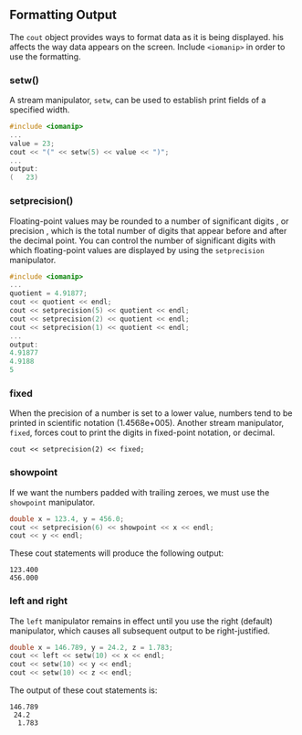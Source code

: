 ## Formatting Output
The `cout` object provides ways to format data as it is being displayed. his affects the way data appears on the screen.
Include `<iomanip>` in order to use the formatting.

### setw()
A stream manipulator, `setw`, can be used to establish print fields of a specified width.
```c
#include <iomanip>
...
value = 23;
cout << "(" << setw(5) << value << ")";
...
output:
(   23)
```

### setprecision()
Floating-point values may be rounded to a number of significant digits , or precision , which
is the total number of digits that appear before and after the decimal point. You can control
the number of significant digits with which floating-point values are displayed by using
the `setprecision` manipulator.
```c
#include <iomanip>
...
quotient = 4.91877;
cout << quotient << endl;
cout << setprecision(5) << quotient << endl;
cout << setprecision(2) << quotient << endl;
cout << setprecision(1) << quotient << endl;
...
output:
4.91877
4.9188
5
```

### fixed
When the precision of a number is set to a lower value, numbers tend to be printed in scientific notation (1.4568e+005).
Another stream manipulator, `fixed`, forces cout to print the digits in fixed-point notation, or decimal.
```
cout << setprecision(2) << fixed;
```

### showpoint
If we want the numbers padded with trailing zeroes, we must use the `showpoint` manipulator.
```c
double x = 123.4, y = 456.0;
cout << setprecision(6) << showpoint << x << endl;
cout << y << endl;
```
These cout statements will produce the following output:
```
123.400
456.000
```

### left and right
The `left` manipulator remains in effect until you use the right (default) manipulator, which causes all subsequent output
to be right-justified.
```c
double x = 146.789, y = 24.2, z = 1.783;
cout << left << setw(10) << x << endl;
cout << setw(10) << y << endl;
cout << setw(10) << z << endl;
```
The output of these cout statements is:
```
146.789
 24.2
  1.783
```
